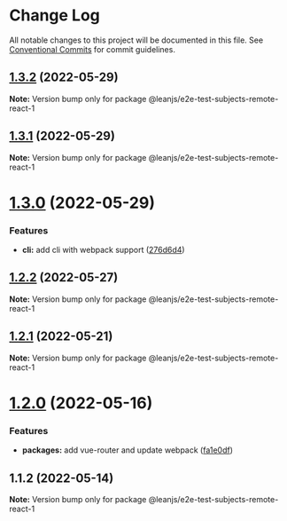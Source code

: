 # Change Log

All notable changes to this project will be documented in this file.
See [Conventional Commits](https://conventionalcommits.org) for commit guidelines.

## [1.3.2](https://github.com/leanjs/leanjs/compare/@leanjs/e2e-test-subjects-remote-react-1@1.3.1...@leanjs/e2e-test-subjects-remote-react-1@1.3.2) (2022-05-29)

**Note:** Version bump only for package @leanjs/e2e-test-subjects-remote-react-1





## [1.3.1](https://github.com/leanjs/leanjs/compare/@leanjs/e2e-test-subjects-remote-react-1@1.3.0...@leanjs/e2e-test-subjects-remote-react-1@1.3.1) (2022-05-29)

**Note:** Version bump only for package @leanjs/e2e-test-subjects-remote-react-1





# [1.3.0](https://github.com/leanjs/leanjs/compare/@leanjs/e2e-test-subjects-remote-react-1@1.2.2...@leanjs/e2e-test-subjects-remote-react-1@1.3.0) (2022-05-29)


### Features

* **cli:** add cli with webpack support ([276d6d4](https://github.com/leanjs/leanjs/commit/276d6d4aab1c40c74ecf9eeeffa3046a9ce5026c))





## [1.2.2](https://github.com/leanjs/leanjs/compare/@leanjs/e2e-test-subjects-remote-react-1@1.2.1...@leanjs/e2e-test-subjects-remote-react-1@1.2.2) (2022-05-27)

**Note:** Version bump only for package @leanjs/e2e-test-subjects-remote-react-1





## [1.2.1](https://github.com/leanjs/leanjs/compare/@leanjs/e2e-test-subjects-remote-react-1@1.2.0...@leanjs/e2e-test-subjects-remote-react-1@1.2.1) (2022-05-21)

**Note:** Version bump only for package @leanjs/e2e-test-subjects-remote-react-1





# [1.2.0](https://github.com/leanjs/leanjs/compare/@leanjs/e2e-test-subjects-remote-react-1@1.1.2...@leanjs/e2e-test-subjects-remote-react-1@1.2.0) (2022-05-16)


### Features

* **packages:** add vue-router and update webpack ([fa1e0df](https://github.com/leanjs/leanjs/commit/fa1e0df3a28a7b015340b6ebf4f379c8912647e1))





## 1.1.2 (2022-05-14)

**Note:** Version bump only for package @leanjs/e2e-test-subjects-remote-react-1
